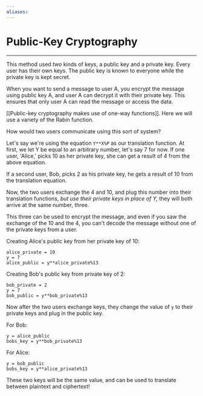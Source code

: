```yaml
---
aliases: 
---
```

# Public-Key Cryptography
---
This method used *two* kinds of keys, a public key and a private key. Every user has their own keys. The public key is known to everyone while the private key is kept secret. 

When you want to send a message to user A, you encrypt the message using public key A, and user A can decrypt it with their private key. This ensures that only user A can read the message or access the data. 

[[Public-key cryptography makes use of one-way functions]]. Here we will use a variety of the Rabin function. 

How would two users communicate using this sort of system?

Let's say we're using the equation `Y**X%P` as our translation function. At first, we let Y be equal to an arbitrary number, let's say 7 for now. If one user, 'Alice,' picks 10 as her private key, she can get a result of 4 from the above equation. 

If a second user, Bob, picks 2 as his private key, he gets a result of 10 from the translation equation.

Now, the two users exchange the 4 and 10, and plug this number into their translation functions, *but use their private keys in place of Y,* they will both arrive at the same number, three. 

This three can be used to encrypt the message, and even if you saw the exchange of the 10 and the 4, you can't decode the message without one of the private keys from a user.

Creating Alice's public key from her private key of 10:
```
alice_private = 10
y = 7
alice_public = y**alice_private%13
```

Creating Bob's public key from private key of 2:
```
bob_private = 2
y = 7
bob_public = y**bob_private%13
```

Now after the two users exchange keys, they change the value of `y` to their private keys and plug in the public key.

For Bob:
```
y = alice_public
bobs_key = y**bob_private%13
```

For Alice:
```
y = bob_public
bobs_key = y**alice_private%13
```

These two keys will be the same value, and can be used to translate between plaintext and ciphertext!
